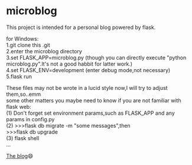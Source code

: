# microblog
This project is intended for a personal blog powered by flask.  
  
for Windows:  
1.git clone this .git  
2.enter the microblog directory  
3.set FLASK_APP=microblog.py (though you can directly execute "python microblog.py".It's not a good habbit for latter work.)  
4.set FLASK_ENV=development (enter debug mode,not necessary)  
5.flask run  
  
  
These files may not be wrote in a lucid style now,I will try to adjust them,so..emm  
some other matters you maybe need to know if you are not familiar with flask web:  
  (1) Don't forget set environment params,such as FLASK_APP and any params in config.py  
  (2) >>>flask db migrate -m "some messages",then  
      >>>flask db upgrade  
  (3) flask shell  
  ...  
  
  
[The blog](https://www.zhuchuzjut.com):smile:
  
  

